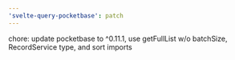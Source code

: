 ```yaml
---
'svelte-query-pocketbase': patch
---
```


chore: update pocketbase to ^0.11.1, use getFullList w/o batchSize, RecordService type, and sort imports
